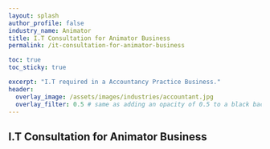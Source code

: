 ```yaml
---
layout: splash 
author_profile: false 
industry_name: Animator
title: I.T Consultation for Animator Business
permalink: /it-consultation-for-animator-business

toc: true
toc_sticky: true

excerpt: "I.T required in a Accountancy Practice Business."
header:
  overlay_image: /assets/images/industries/accountant.jpg
  overlay_filter: 0.5 # same as adding an opacity of 0.5 to a black background
---
```


## I.T Consultation for Animator Business